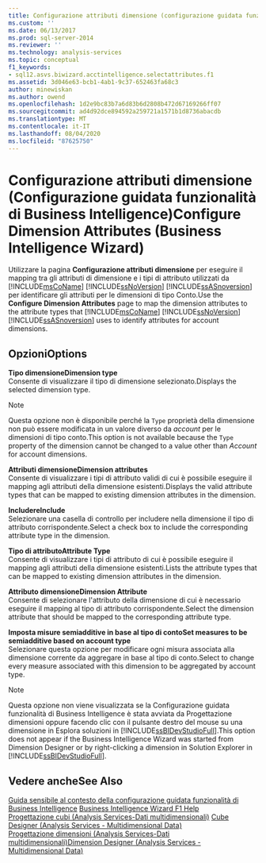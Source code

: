 ```yaml
---
title: Configurazione attributi dimensione (configurazione guidata funzionalità di Business Intelligence) | Microsoft Docs
ms.custom: ''
ms.date: 06/13/2017
ms.prod: sql-server-2014
ms.reviewer: ''
ms.technology: analysis-services
ms.topic: conceptual
f1_keywords:
- sql12.asvs.biwizard.acctintelligence.selectattributes.f1
ms.assetid: 3d046e63-bcb1-4ab1-9c37-652463fa68c3
author: minewiskan
ms.author: owend
ms.openlocfilehash: 1d2e9bc83b7a6d83b6d2808b472d67169266ff07
ms.sourcegitcommit: ad4d92dce894592a259721a1571b1d8736abacdb
ms.translationtype: MT
ms.contentlocale: it-IT
ms.lasthandoff: 08/04/2020
ms.locfileid: "87625750"
---
```

# <a name="configure-dimension-attributes-business-intelligence-wizard"></a><span data-ttu-id="e5c46-102">Configurazione attributi dimensione (Configurazione guidata funzionalità di Business Intelligence)</span><span class="sxs-lookup"><span data-stu-id="e5c46-102">Configure Dimension Attributes (Business Intelligence Wizard)</span></span>
  <span data-ttu-id="e5c46-103">Utilizzare la pagina **Configurazione attributi dimensione** per eseguire il mapping tra gli attributi di dimensione e i tipi di attributo utilizzati da [!INCLUDE[msCoName](../includes/msconame-md.md)] [!INCLUDE[ssNoVersion](../includes/ssnoversion-md.md)] [!INCLUDE[ssASnoversion](../includes/ssasnoversion-md.md)] per identificare gli attributi per le dimensioni di tipo Conto.</span><span class="sxs-lookup"><span data-stu-id="e5c46-103">Use the **Configure Dimension Attributes** page to map the dimension attributes to the attribute types that [!INCLUDE[msCoName](../includes/msconame-md.md)] [!INCLUDE[ssNoVersion](../includes/ssnoversion-md.md)] [!INCLUDE[ssASnoversion](../includes/ssasnoversion-md.md)] uses to identify attributes for account dimensions.</span></span>  
  
## <a name="options"></a><span data-ttu-id="e5c46-104">Opzioni</span><span class="sxs-lookup"><span data-stu-id="e5c46-104">Options</span></span>  
 <span data-ttu-id="e5c46-105">**Tipo dimensione**</span><span class="sxs-lookup"><span data-stu-id="e5c46-105">**Dimension type**</span></span>  
 <span data-ttu-id="e5c46-106">Consente di visualizzare il tipo di dimensione selezionato.</span><span class="sxs-lookup"><span data-stu-id="e5c46-106">Displays the selected dimension type.</span></span>  
  
> [!NOTE]  
>  <span data-ttu-id="e5c46-107">Questa opzione non è disponibile perché la `Type` proprietà della dimensione non può essere modificata in un valore diverso da *account* per le dimensioni di tipo conto.</span><span class="sxs-lookup"><span data-stu-id="e5c46-107">This option is not available because the `Type` property of the dimension cannot be changed to a value other than *Account* for account dimensions.</span></span>  
  
 <span data-ttu-id="e5c46-108">**Attributi dimensione**</span><span class="sxs-lookup"><span data-stu-id="e5c46-108">**Dimension attributes**</span></span>  
 <span data-ttu-id="e5c46-109">Consente di visualizzare i tipi di attributo validi di cui è possibile eseguire il mapping agli attributi della dimensione esistenti.</span><span class="sxs-lookup"><span data-stu-id="e5c46-109">Displays the valid attribute types that can be mapped to existing dimension attributes in the dimension.</span></span>  
  
 <span data-ttu-id="e5c46-110">**Includere**</span><span class="sxs-lookup"><span data-stu-id="e5c46-110">**Include**</span></span>  
 <span data-ttu-id="e5c46-111">Selezionare una casella di controllo per includere nella dimensione il tipo di attributo corrispondente.</span><span class="sxs-lookup"><span data-stu-id="e5c46-111">Select a check box to include the corresponding attribute type in the dimension.</span></span>  
  
 <span data-ttu-id="e5c46-112">**Tipo di attributo**</span><span class="sxs-lookup"><span data-stu-id="e5c46-112">**Attribute Type**</span></span>  
 <span data-ttu-id="e5c46-113">Consente di visualizzare i tipi di attributo di cui è possibile eseguire il mapping agli attributi della dimensione esistenti.</span><span class="sxs-lookup"><span data-stu-id="e5c46-113">Lists the attribute types that can be mapped to existing dimension attributes in the dimension.</span></span>  
  
 <span data-ttu-id="e5c46-114">**Attributo dimensione**</span><span class="sxs-lookup"><span data-stu-id="e5c46-114">**Dimension Attribute**</span></span>  
 <span data-ttu-id="e5c46-115">Consente di selezionare l'attributo della dimensione di cui è necessario eseguire il mapping al tipo di attributo corrispondente.</span><span class="sxs-lookup"><span data-stu-id="e5c46-115">Select the dimension attribute that should be mapped to the corresponding attribute type.</span></span>  
  
 <span data-ttu-id="e5c46-116">**Imposta misure semiadditive in base al tipo di conto**</span><span class="sxs-lookup"><span data-stu-id="e5c46-116">**Set measures to be semiadditive based on account type**</span></span>  
 <span data-ttu-id="e5c46-117">Selezionare questa opzione per modificare ogni misura associata alla dimensione corrente da aggregare in base al tipo di conto.</span><span class="sxs-lookup"><span data-stu-id="e5c46-117">Select to change every measure associated with this dimension to be aggregated by account type.</span></span>  
  
> [!NOTE]  
>  <span data-ttu-id="e5c46-118">Questa opzione non viene visualizzata se la Configurazione guidata funzionalità di Business Intelligence è stata avviata da Progettazione dimensioni oppure facendo clic con il pulsante destro del mouse su una dimensione in Esplora soluzioni in [!INCLUDE[ssBIDevStudioFull](../includes/ssbidevstudiofull-md.md)].</span><span class="sxs-lookup"><span data-stu-id="e5c46-118">This option does not appear if the Business Intelligence Wizard was started from Dimension Designer or by right-clicking a dimension in Solution Explorer in [!INCLUDE[ssBIDevStudioFull](../includes/ssbidevstudiofull-md.md)].</span></span>  
  
## <a name="see-also"></a><span data-ttu-id="e5c46-119">Vedere anche</span><span class="sxs-lookup"><span data-stu-id="e5c46-119">See Also</span></span>  
 <span data-ttu-id="e5c46-120">[Guida sensibile al contesto della configurazione guidata funzionalità di Business Intelligence](business-intelligence-wizard-f1-help.md) </span><span class="sxs-lookup"><span data-stu-id="e5c46-120">[Business Intelligence Wizard F1 Help](business-intelligence-wizard-f1-help.md) </span></span>  
 <span data-ttu-id="e5c46-121">[Progettazione cubi &#40;Analysis Services-Dati multidimensionali&#41;](cube-designer-analysis-services-multidimensional-data.md) </span><span class="sxs-lookup"><span data-stu-id="e5c46-121">[Cube Designer &#40;Analysis Services - Multidimensional Data&#41;](cube-designer-analysis-services-multidimensional-data.md) </span></span>  
 [<span data-ttu-id="e5c46-122">Progettazione dimensioni &#40;Analysis Services-Dati multidimensionali&#41;</span><span class="sxs-lookup"><span data-stu-id="e5c46-122">Dimension Designer &#40;Analysis Services - Multidimensional Data&#41;</span></span>](dimension-designer-analysis-services-multidimensional-data.md)  
  
  
